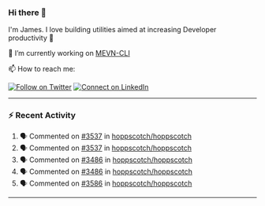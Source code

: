 ### Hi there 👋

I'm James. I love building utilities aimed at increasing Developer productivity :raised_hands: 

🔭 I’m currently working on [MEVN-CLI](https://github.com/madlabsinc/mevn-cli)

📫 How to reach me:

[![Follow on Twitter](https://img.shields.io/badge/--twitter?label=Twitter&logo=Twitter&style=social)](https://twitter.com/james_madhacks) [![Connect on LinkedIn](https://img.shields.io/badge/--linkedin?label=LinkedIn&logo=LinkedIn&style=social)](https://www.linkedin.com/in/jamesgeorge007)

---

### :zap: Recent Activity

<!--START_SECTION:activity-->
1. 🗣 Commented on [#3537](https://github.com/hoppscotch/hoppscotch/pull/3537#issuecomment-1835642688) in [hoppscotch/hoppscotch](https://github.com/hoppscotch/hoppscotch)
2. 🗣 Commented on [#3537](https://github.com/hoppscotch/hoppscotch/pull/3537#issuecomment-1831905585) in [hoppscotch/hoppscotch](https://github.com/hoppscotch/hoppscotch)
3. 🗣 Commented on [#3486](https://github.com/hoppscotch/hoppscotch/pull/3486#issuecomment-1831536903) in [hoppscotch/hoppscotch](https://github.com/hoppscotch/hoppscotch)
4. 🗣 Commented on [#3486](https://github.com/hoppscotch/hoppscotch/pull/3486#issuecomment-1831457607) in [hoppscotch/hoppscotch](https://github.com/hoppscotch/hoppscotch)
5. 🗣 Commented on [#3586](https://github.com/hoppscotch/hoppscotch/pull/3586#issuecomment-1827740813) in [hoppscotch/hoppscotch](https://github.com/hoppscotch/hoppscotch)
<!--END_SECTION:activity-->

---

<!--
**jamesgeorge007/jamesgeorge007** is a ✨ _special_ ✨ repository because its `README.md` (this file) appears on your GitHub profile.

Here are some ideas to get you started:

- 🌱 I’m currently learning ...
- 👯 I’m looking to collaborate on ...
- 🤔 I’m looking for help with ...
- 💬 Ask me about ...
- 😄 Pronouns: ...
- ⚡ Fun fact: ...
-->
